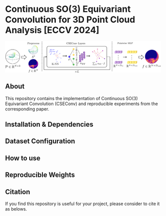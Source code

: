 # Continuous SO(3) Equivariant Convolution for 3D Point Cloud Analysis [ECCV 2024]
<img src="media/fig_3_proto_1.png">

## About
This repository contains the implementation of Continuous SO(3) Equivariant Convolution (CSEConv) and reproducible experiments from the corresponding paper.

## Installation & Dependencies

## Dataset Configuration

## How to use

## Reproducible Weights

## Citation
If you find this repository is useful for your project, please consider to cite it as belows.
